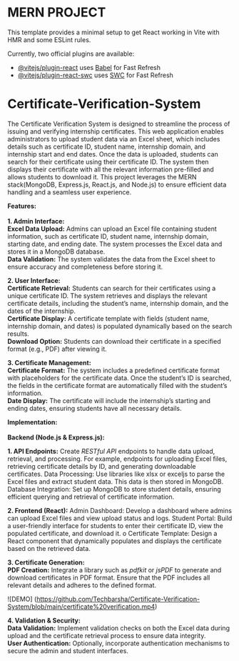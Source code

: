 
# MERN PROJECT

This template provides a minimal setup to get React working in Vite with HMR and some ESLint rules.

Currently, two official plugins are available:

- [@vitejs/plugin-react](https://github.com/vitejs/vite-plugin-react/blob/main/packages/plugin-react/README.md) uses [Babel](https://babeljs.io/) for Fast Refresh
- [@vitejs/plugin-react-swc](https://github.com/vitejs/vite-plugin-react-swc) uses [SWC](https://swc.rs/) for Fast Refresh
  <br>
  
# Certificate-Verification-System 

The Certificate Verification System is designed to streamline the process of issuing and verifying internship certificates. This web application enables administrators to upload student data via an Excel sheet, which includes details such as certificate ID, student name, internship domain, and internship start and end dates. Once the data is uploaded, students can search for their certificate using their certificate ID. The system then displays their certificate with all the relevant information pre-filled and allows students to download it. This project leverages the MERN stack(MongoDB, Express.js, React.js, and
Node.js) to ensure efficient data handling and a seamless user experience.

<b>Features:</b> <br> <br>
<b>1. Admin Interface:</b> <br>
<b>Excel Data Upload:</b> Admins can upload an Excel file containing student
information, such as certificate ID, student name, internship domain, starting date,
and ending date. The system processes the Excel data and stores it in a MongoDB
database. <br>
<b>Data Validation:</b> The system validates the data from the Excel sheet to ensure
accuracy and completeness before storing it.

<b>2. User Interface:</b> <br>
<b>Certificate Retrieval:</b> Students can search for their certificates using a unique
certificate ID. The system retrieves and displays the relevant certificate details,
including the student’s name, internship domain, and the dates of the internship. <br>
<b>Certificate Display:</b> A certificate template with fields (student name, internship
domain, and dates) is populated dynamically based on the search results. <br>
<b> Download Option:</b> Students can download their certificate in a specified format
(e.g., PDF) after viewing it.<br>

<b>3. Certificate Management:</b> <br>
<b>Certificate Format:</b> The system includes a predefined certificate format with
placeholders for the certificate data. Once the student’s ID is searched, the fields
in the certificate format are automatically filled with the student’s information. <br>
<b>Date Display:</b> The certificate will include the internship’s starting and ending
dates, ensuring students have all necessary details.

<b>Implementation:</b> <br> <br>
<b>Backend (Node.js & Express.js):</b>

<b>1. API Endpoints:</b> Create <i>RESTful API</i> endpoints to handle data upload, retrieval,
and processing. For example, endpoints for uploading Excel files, retrieving
certificate details by ID, and generating downloadable certificates.
Data Processing: Use libraries like xlsx or exceljs to parse the Excel files and
extract student data. This data is then stored in MongoDB.
Database Integration: Set up MongoDB to store student details, ensuring
efficient querying and retrieval of certificate information.

<b>2. Frontend (React):</b>
Admin Dashboard: Develop a dashboard where admins can upload Excel files
and view upload status and logs.
Student Portal: Build a user-friendly interface for students to enter their
certificate ID, view the populated certificate, and download it.
o Certificate Template: Design a React component that dynamically populates and
displays the certificate based on the retrieved data.

<b>3. Certificate Generation:</b> <br>
<b>PDF Creation:</b> Integrate a library such as <i>pdfkit</i> or <i>jsPDF</i> to generate and
download certificates in PDF format. Ensure that the PDF includes all relevant
details and adheres to the defined format.

![DEMO] (https://github.com/Techbarsha/Certificate-Verification-System/blob/main/certificate%20verification.mp4)

<b>4. Validation & Security:</b> <br>
<b>Data Validation:</b> Implement validation checks on both the Excel data during
upload and the certificate retrieval process to ensure data integrity. <br>
<b> User Authentication:</b> Optionally, incorporate authentication mechanisms to
secure the admin and student interfaces.
#
